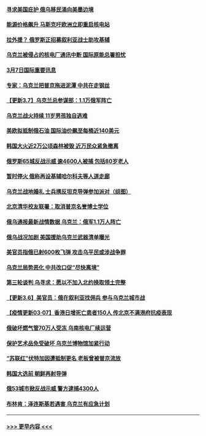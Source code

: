 #### [寻求美国庇护 俄乌移民涌向美墨边境](../pages/prog202/a103366768.md?t=03072050) 
#### [能源价格飙升 马斯克吁欧洲立即重启核电站](../pages/prog202/a103366760.md?t=03072050) 
#### [拉外援？ 俄罗斯正招募叙利亚战士助攻基辅](../pages/prog202/a103366779.md?t=03072050) 
#### [乌克兰被侵占的核电厂通讯中断 国际原能总署担忧](../pages/prog202/a103366602.md?t=03072050) 
#### [3月7日国际重要讯息](../pages/prog202/a103366700.md?t=03072050) 
#### [专家：乌克兰把普京拖进泥潭 中共在走钢丝](../pages/prog202/a103366686.md?t=03072050) 
#### [【更新3.7】乌克兰总参谋部：1.1万俄军阵亡](../pages/prog202/a103366681.md?t=03072050) 
#### [乌克兰战火持续 11岁男孩独自逃难](../pages/prog202/a103366600.md?t=03072050) 
#### [美欧拟抵制俄石油 国际油价飙至每桶近140美元](../pages/prog202/a103366599.md?t=03072050) 
#### [韩国大火近2万公顷森林被毁 近万民众紧急撤离](../pages/prog202/a103366563.md?t=03072050) 
#### [俄罗斯65城反战示威 逾4600人被捕 包括80岁老人](../pages/prog202/a103366595.md?t=03072050) 
#### [暂时停火 俄称再设基辅哈尔科夫等人道走廊](../pages/prog202/a103366577.md?t=03072050) 
#### [乌克兰战地婚礼 士兵携反坦克导弹参加派对（组图）](../pages/prog202/a103366560.md?t=03072050) 
#### [北京清华校友联署：取消普京名誉博士学位](../pages/prog202/a103366539.md?t=03072050) 
#### [俄乌通报最新战情数据 乌克兰：俄军1.1万人阵亡](../pages/prog202/a103366523.md?t=03072050) 
#### [俄乌战况加剧 美国援助乌克兰武器清单曝光](../pages/prog202/a103366484.md?t=03072050) 
#### [美官员指俄已射600枚飞弹 攻击乌平民或涉战争罪](../pages/prog202/a103366477.md?t=03072050) 
#### [乌克兰局势恶化 中共改口促“尽快离境”](../pages/prog202/a103366431.md?t=03072050) 
#### [第三轮谈判 乌寻求：愿以不加入北约换取领土完整](../pages/prog202/a103366425.md?t=03072050) 
#### [【更新3.6】美官员：俄在叙利亚找佣兵 参与乌克兰城市战](../pages/prog202/a103366056.md?t=03072050) 
#### [【疫情更新03·07】香港日增死亡患者150人 传北京不满港府抗疫表现](../pages/prog202/a103360523.md?t=03072050) 
#### [俄破坏燃气管70万人受冻 乌南核电厂续运营](../pages/prog202/a103366335.md?t=03072050) 
#### [保护艺术品免受破坏 乌克兰博物馆加紧行动](../pages/prog202/a103366296.md?t=03072050) 
#### [“苏联红”伏特加因遭抵制更名 老板曾被普京流放](../pages/prog202/a103366257.md?t=03072050) 
#### [韩国大选前 朝鲜再射导弹](../pages/prog202/a103366278.md?t=03072050) 
#### [俄53城市掀反战示威 警方逮捕4300人](../pages/prog202/a103366155.md?t=03072050) 
#### [布林肯：泽连斯基若遇害 乌克兰有应急计划](../pages/prog202/a103366259.md?t=03072050) 

----
#### [ >>> 更早内容 <<< ](../indexes/prog202-earlier.md)
